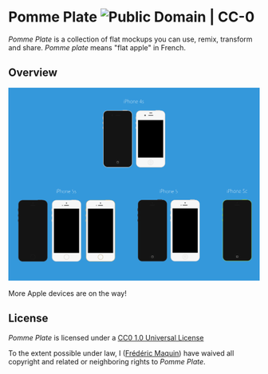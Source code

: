 # Pomme Plate ![Public Domain | CC-0](https://img.shields.io/badge/CC--0-Public_Domain-lightgrey.svg)

_Pomme Plate_ is a collection of flat mockups you can use, remix, transform and share. _Pomme plate_ means "flat apple" in French.

## Overview
![Pomme Plate overview](overview.svg)

More Apple devices are on the way!

## License
_Pomme Plate_ is licensed under a [CC0 1.0 Universal License](http://creativecommons.org/publicdomain/zero/1.0/)

To the extent possible under law, I ([Frédéric Maquin](http://ephread.com)) have waived all copyright and related or neighboring rights to _Pomme Plate_.